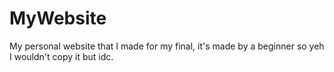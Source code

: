 # MyWebsite
My personal website that I made for my final, it's made by a beginner so yeh I wouldn't copy it but idc.
